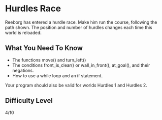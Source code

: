 # Hurdles Race
Reeborg has entered a hurdle race. Make him run the course, following the path shown. The position and number of hurdles changes each time this world is reloaded.

## What You Need To Know
- The functions move() and turn_left()
- The conditions front_is_clear() or wall_in_front(), at_goal(), and their negations.
- How to use a while loop and an if statement.

Your program should also be valid for worlds Hurdles 1 and Hurdles 2.

## Difficulty Level

4/10
